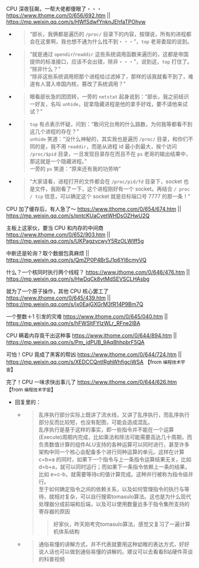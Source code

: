 
CPU 深夜狂飙，一帮大佬都傻眼了・・・ https://www.ithome.com/0/656/692.htm || https://mp.weixin.qq.com/s/HWfSdwfYnknJEhfaTPOhyw
- > “部长，我俩都是遍历的 `/proc/` 目录下的内容，按理说，所有的进程都会在这里啊，我也想不通为什么找不到・・・”，`top` 老哥委屈的说到。
- > “就是通过 `opendir`/`readdir` 这些系统调用函数来遍历的，这都是帝国提供的标准接口，应该不会出错，除非・・・”，说到这，`top` 打住了。 <br> “除非什么？” <br> “除非这些系统调用把那个进程给过滤掉了，那样的话我就看不到了，难道有人潜入帝国内核，篡改了系统调用？”
- > 眼看部长急的团团转，一旁的 `netstat` 起身说到：“部长，我之前结识一好友，名叫 `unhide`，捉拿隐藏进程是他的拿手好戏，要不请他来试试？”
- > `top` 有点表示怀疑，问到：“敢问兄台用的什么路数，为何我等都看不到这几个进程的存在？” <br> `unhide` 笑道：“没什么神秘的，其实我也是遍历 `/proc/` 目录，和你们不同的是，我不用 `readdir`，而是从进程 id 最小到最大，挨个访问 `/proc/$pid` 目录，一旦发现目录存在而且不在 `ps` 老哥的输出结果中，那这就是一个隐藏进程。” <br> 一旁的 `ps` 笑道：“原来还有我的功劳呐”
- > “大家请看，进程打开的文件都会在 `/proc/pid/fd` 目录下，socket 也是文件，我刚看了一下，这个进程刚好有一个 socket。再结合 `/ proc / tcp` 信息，可以确定这个 socket 就是目标端口号 7777 的那一条！”

CPU 加了缓存后，有人急了～ https://www.ithome.com/0/654/674.htm || https://mp.weixin.qq.com/s/pntcKUaCyetWHDsOZHwU2Q

主板上这家伙，要当 CPU 和内存的中间商 https://www.ithome.com/0/652/903.htm || https://mp.weixin.qq.com/s/UKPagzvcwyY5RzOLWIff5g

中断还是轮询？取个数据包真麻烦 || https://mp.weixin.qq.com/s/QmZP0P4BrSJ1p6YI6cmyVQ

什么？一个核同时执行两个线程？ https://www.ithome.com/0/646/476.htm || https://mp.weixin.qq.com/s/HwDqCk8vtMdSEVSCLHAsbg

就为了一个原子操作，其他 CPU 核心罢工了 https://www.ithome.com/0/645/439.htm || https://mp.weixin.qq.com/s/jx0EajGXGrM3fR14P9Bm7Q

一个整数＋1 引发的灾难 https://www.ithome.com/0/645/040.htm || https://mp.weixin.qq.com/s/hFWSItFYIzWLr_RFne2lBA

CPU 瞒着内存竟干出这种事 https://www.ithome.com/0/644/894.htm || https://mp.weixin.qq.com/s/Pm_jdPUB_9Aq8hhpbrF5QA

可怕！CPU 竟成了黑客的帮凶 https://www.ithome.com/0/644/724.htm || https://mp.weixin.qq.com/s/XEDCCQntIRghWhfigciWSA  【from `编程技术宇宙`】

完了！CPU 一味求快出事儿了 https://www.ithome.com/0/644/626.htm  【from `编程技术宇宙`】
- 回复里的：
  * > 乱序执行部分实际上既讲了流水线，又讲了乱序执行，而乱序执行部分反而比较短，也没有配图，可能会造成混乱。 <br> 乱序执行是基于这样的事实，即一些指令并不能在一个运算(Execute)周期内完成，比如乘法和除法可能需要高达几十周期，而负责数值计算的组件ALU支持的各种运算可以同时进行，甚至许多架构中同一个核心会配备多个进行同种运算的单元。这样在计算 c=b×a 的同时，如果下一个指令与上一条指令运算结果无关，比如 d=b+a，就可以同时运行；而如果下一条指令依赖上一条的结果，比如 e=c-b，就需要等待c的值计算完成。这种并行被称为指令级并行。 <br> 至于如何确定指令之间的依赖关系，以及如何管理指令的执行与等待，就相对复杂，可以自行搜索tomasulo算法。这也是为什么现代处理器分成前端和后端，以及可以使用数量远多于指令集所支持的寄存器的原因
    >> 好家伙，昨天刚考完tomasulo算法，感觉又复习了一遍计算机体系结构
  * > 通俗易懂的讲解方式，并不代表就要用这种幼稚的表达方式，好好说人话也可以做到通俗易懂的讲解的。建议可以去看看B站硬件茶谈的科普视频
